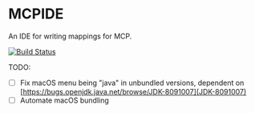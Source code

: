 MCPIDE
================
An IDE for writing mappings for MCP.

[![Build Status](https://travis-ci.org/kenzierocks/MCPIDE.svg?branch=master)](https://travis-ci.org/kenzierocks/MCPIDE)

TODO:
- [ ] Fix macOS menu being "java" in unbundled versions, dependent on [https://bugs.openjdk.java.net/browse/JDK-8091007](JDK-8091007)
- [ ] Automate macOS bundling